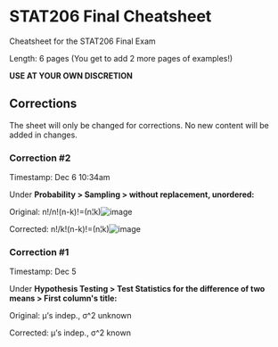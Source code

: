 # STAT206 Final Cheatsheet

Cheatsheet for the STAT206 Final Exam

Length: 6 pages (You get to add 2 more pages of examples!)

**USE AT YOUR OWN DISCRETION**


## Corrections
The sheet will only be changed for corrections. No new content will be added in changes.

### Correction #2
Timestamp: Dec 6 10:34am

Under **Probability > Sampling > without replacement, unordered:**

Original: n!/n!(n-k)!=(n¦k)![image](https://github.com/grgwng/STAT206FinalCheatsheet/assets/43724836/d7aad59e-e479-4b2a-b100-f1aa245c7e45)

Corrected: n!/k!(n-k)!=(n¦k)![image](https://github.com/grgwng/STAT206FinalCheatsheet/assets/43724836/1b496ba7-cf57-4727-9eb7-0997d3d4baa1)

### Correction #1
Timestamp: Dec 5

Under **Hypothesis Testing > Test Statistics for the difference of two means > First column's title:**

Original: μ’s indep., σ^2  unknown

Corrected: μ’s indep., σ^2 known



